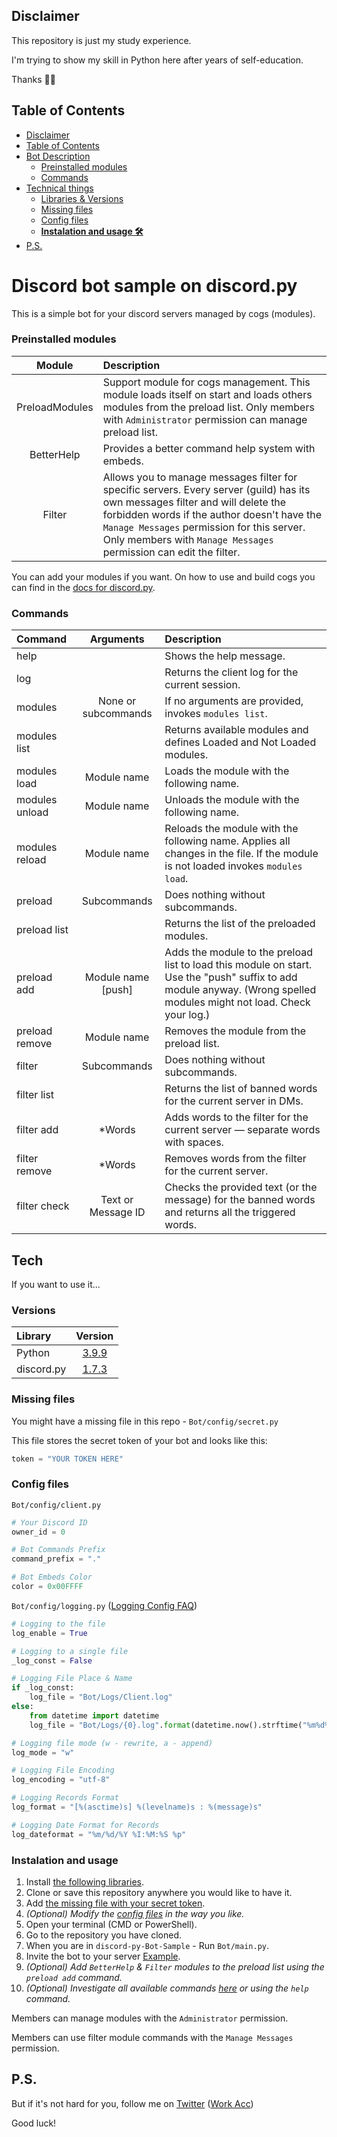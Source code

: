 ## Disclaimer
This repository is just my study experience.

I'm trying to show my skill in Python here after years of self-education.

Thanks 💜💙

## Table of Contents
- [Disclaimer](#disclaimer)
- [Table of Contents](#table-of-contents)
- [Bot Description](#discord-bot-sample-on-discordpy)
  - [Preinstalled modules](#preinstalled-modules)
  - [Commands](#commands)
- [Technical things](#tech)
  - [Libraries & Versions](#versions)
  - [Missing files](#missing-files)
  - [Config files](#config-files)
  - **[Instalation and usage 🛠️](#instalation-and-usage)**
- [P.S.](#ps)

# Discord bot sample on discord.py
This is a simple bot for your discord servers managed by cogs (modules).

### Preinstalled modules
| Module         | Description                                                                                                                                                                                                                                                                                      |
|:--------------:|:-------------------------------------------------------------------------------------------------------------------------------------------------------------------------------------------------------------------------------------------------------------------------------------------------|
| PreloadModules | Support module for cogs management. This module loads itself on start and loads others modules from the preload list. Only members with `Administrator` permission can manage preload list.                                                                                                      |
| BetterHelp     | Provides a better command help system with embeds.                                                                                                                                                                                                                                               |
| Filter         | Allows you to manage messages filter for specific servers. Every server (guild) has its own messages filter and will delete the forbidden words if the author doesn't have the `Manage Messages` permission for this server. Only members with `Manage Messages` permission can edit the filter. |

You can add your modules if you want.
On how to use and build cogs you can find in the [docs for discord.py](https://discordpy.readthedocs.io/en/stable/ext/commands/cogs.html#quick-example).

### Commands
| Command        | Arguments            | Description                                                                                                                                                           |
|:---------------|:--------------------:|:----------------------------------------------------------------------------------------------------------------------------------------------------------------------|
| help           |                      | Shows the help message.                                                                                                                                               |
| log            |                      | Returns the client log for the current session.                                                                                                                       |
| modules        | None or subcommands  | If no arguments are provided, invokes `modules list`.                                                                                                                 |
| modules list   |                      | Returns available modules and defines Loaded and Not Loaded modules.                                                                                                  |
| modules load   | Module name          | Loads the module with the following name.                                                                                                                             |
| modules unload | Module name          | Unloads the module with the following name.                                                                                                                           |
| modules reload | Module name          | Reloads the module with the following name. Applies all changes in the file. If the module is not loaded invokes `modules load`.                                      |
| preload        | Subcommands          | Does nothing without subcommands.                                                                                                                                     |
| preload list   |                      | Returns the list of the preloaded modules.                                                                                                                            |
| preload add    | Module name \[push\] | Adds the module to the preload list to load this module on start. Use the "push" suffix to add module anyway. (Wrong spelled modules might not load. Check your log.) |
| preload remove | Module name          | Removes the module from the preload list.                                                                                                                             |
| filter         | Subcommands          | Does nothing without subcommands.                                                                                                                                     |
| filter list    |                      | Returns the list of banned words for the current server in DMs.                                                                                                       |
| filter add     | \*Words              | Adds words to the filter for the current server — separate words with spaces.                                                                                         |
| filter remove  | \*Words              | Removes words from the filter for the current server.                                                                                                                 |
| filter check   | Text or Message ID   | Checks the provided text (or the message) for the banned words and returns all the triggered words.                                                                   |

## Tech
If you want to use it...

### Versions
| Library    | Version                                                       |
|:-----------|:-------------------------------------------------------------:|
| Python     | [3.9.9](https://www.python.org/downloads/release/python-399/) |
| discord.py | [1.7.3](https://pypi.org/project/discord.py/1.7.3/)           |

### Missing files
You might have a missing file in this repo - `Bot/config/secret.py`

This file stores the secret token of your bot and looks like this:
```py
token = "YOUR TOKEN HERE"
```

### Config files
`Bot/config/client.py`
```py
# Your Discord ID
owner_id = 0

# Bot Commands Prefix
command_prefix = "."

# Bot Embeds Color
color = 0x00FFFF
```
`Bot/config/logging.py` ([Logging Config FAQ](Bot\Logs\README.md))
```py
# Logging to the file
log_enable = True

# Logging to a single file
_log_const = False

# Logging File Place & Name
if _log_const:
    log_file = "Bot/Logs/Client.log"
else:
    from datetime import datetime
    log_file = "Bot/Logs/{0}.log".format(datetime.now().strftime("%m%d%Y-%H%M%S"))

# Logging file mode (w - rewrite, a - append)
log_mode = "w"

# Logging File Encoding
log_encoding = "utf-8"

# Logging Records Format
log_format = "[%(asctime)s] %(levelname)s : %(message)s"

# Logging Date Format for Records
log_dateformat = "%m/%d/%Y %I:%M:%S %p"
```

### Instalation and usage
1. Install [the following libraries](#versions).
2. Clone or save this repository anywhere you would like to have it.
3. Add [the missing file with your secret token](#missing-files).
4. *(Optional) Modify the [config files](#config-files) in the way you like.*
5. Open your terminal (CMD or PowerShell).
6. Go to the repository you have cloned.
7. When you are in `discord-py-Bot-Sample` - Run `Bot/main.py`.
8. Invite the bot to your server [Example](https://discord.com/developers/docs/topics/oauth2#bot-authorization-flow-url-example).
9. *(Optional) Add `BetterHelp` & `Filter` modules to the preload list using the `preload add` command.*
10. *(Optional) Investigate all available commands [here](#commands) or using the `help` command.*

Members can manage modules with the `Administrator` permission.

Members can use filter module commands with the `Manage Messages` permission.

## P.S.
But if it's not hard for you, follow me on [Twitter](https://twitter.com/AnriaruDoragon) ([Work Acc](https://twitter.com/AnriaruDoragon_))

Good luck!
